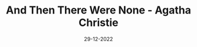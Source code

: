 ---
layout: none
title: "And Then There Were None - Agatha Christie"
img: assets/img/covers/9780008123208.JPG
date: 29-12-2022
category: Fiction
redirect: https://www.goodreads.com/book/show/16299.And_Then_There_Were_None
---